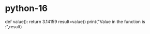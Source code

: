 # python-16
def value():
    return 3.14159
result=value()
print("Value in the function is :",result)
